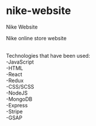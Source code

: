 # nike-website
Nike Website

Nike online store website<br/><br/>

Technologies that have been used:</br>
-JavaScript</br>
-HTML</br>
-React</br>
-Redux</br>
-CSS/SCSS</br>
-NodeJS</br>
-MongoDB</br>
-Express</br>
-Stripe</br>
-GSAP</br>